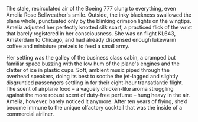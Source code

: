 The stale, recirculated air of the Boeing 777 clung to everything, even Amelia Rose Bellweather's smile. Outside, the inky blackness swallowed the plane whole, punctuated only by the blinking crimson lights on the wingtips. Amelia adjusted her perfectly knotted silk scarf, a practiced flick of the wrist that barely registered in her consciousness. She was on flight KL643, Amsterdam to Chicago, and had already dispensed enough lukewarm coffee and miniature pretzels to feed a small army.

Her setting was the galley of the business class cabin, a cramped but familiar space buzzing with the low hum of the plane's engines and the clatter of ice in plastic cups. Soft, ambient music piped through the overhead speakers, doing its best to soothe the jet-lagged and slightly disgruntled passengers settling in for their eight-hour transatlantic flight. The scent of airplane food – a vaguely chicken-like aroma struggling against the more robust scent of duty-free perfume – hung heavy in the air. Amelia, however, barely noticed it anymore. After ten years of flying, she’d become immune to the unique olfactory cocktail that was the inside of a commercial airliner.
